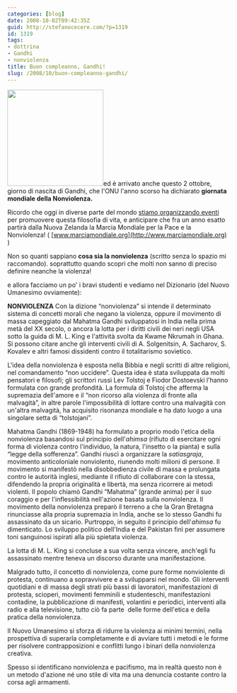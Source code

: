 ```yaml
---
categories: [blog]
date: 2008-10-02T09:42:35Z
guid: http://stefanocecere.com/?p=1319
id: 1319
tags:
- dottrina
- Gandhi
- nonviolenza
title: Buon compleanno, Gandhi!
slug: /2008/10/buon-compleanno-gandhi/
---
```


<img class="alignleft size-medium wp-image-1320" title="gandhi" src="http://stefanocecere.com/wp-content/uploads/sites/3/2008/10/gandhi.gif" alt="" width="217" height="217" />ed è arrivato anche questo 2 ottobre, giorno di nascita di Gandhi, che l'ONU l'anno scorso ha dichiarato **giornata mondiale della Nonviolenza.**

Ricordo che oggi in diverse parte del mondo [stiamo organizzando eventi](http://stefanocecere.com/2008/09/30/2-ottobre-giornata-internazionale-della-non-violenza/) per promuovere questa filosofia di vita, e anticipare che fra un anno esatto partirà dalla Nuova Zelanda la Marcia Mondiale per la Pace e la Nonviolenza! ( [www.marciamondiale.org](http://www.marciamondiale.org) )

Non so quanti sappiano **cosa sia la nonviolenza** (scritto senza lo spazio mi raccomando). soprattutto quando scopri che molti non sanno di preciso definire neanche la violenza!

e allora facciamo un po' i bravi studenti e vediamo nel Dizionario (del Nuovo Umanesimo ovviamente):

**NONVIOLENZA** Con la dizione “nonviolenza” si intende il determinato sistema di concetti morali che negano la violenza, oppure il movimento di massa capeggiato dal Mahatma Gandhi sviluppatosi in India nella prima metà del XX secolo, o ancora la lotta per i diritti civili dei neri negli USA sotto la guida di M. L. King e l'attività svolta da Kwame Nkrumah in Ghana. Si possono citare anche gli interventi civili di A. Solgenitsin, A. Sacharov, S. Kovalev e altri famosi dissidenti contro il totalitarismo sovietico.

L'idea della nonviolenza è esposta nella Bibbia e negli scritti di altre religioni, nel comandamento “non uccidere”. Questa idea è stata sviluppata da molti pensatori e filosofi; gli scrittori russi Lev Tolstoj e Fiodor Dostoevski l'hanno formulata con grande profondità. La formula di Tolstoj che afferma la supremazia dell'amore e il “non ricorso alla violenza di fronte alla malvagità”, in altre parole l'impossibilità di lottare contro una malvagità con un'altra malvagità, ha acquisito risonanza mondiale e ha dato luogo a una singolare setta di “tolstojani”.

Mahatma Gandhi (1869-1948) ha formulato a proprio modo l'etica della nonviolenza basandosi sul principio dell'_ahimsa_ (rifiuto di esercitare ogni forma di violenza contro l'individuo, la natura, l'insetto o la pianta) e sulla “legge della sofferenza”. Gandhi riuscì a organizzare la _satiasgraja_, movimento anticoloniale nonviolento, riunendo molti milioni di persone. Il movimento si manifestò nella disobbedienza civile di massa e prolungata contro le autorità inglesi, mediante il rifiuto di collaborare con la stessa, difendendo la propria originalità e libertà, ma senza ricorrere ai metodi violenti. Il popolo chiamò Gandhi “Mahatma” (grande anima) per il suo coraggio e per l'inflessibilità nell'azione basata sulla nonviolenza. Il movimento della nonviolenza preparò il terreno a che la Gran Bretagna rinunciasse alla propria supremazia in India, anche se lo stesso Gandhi fu assassinato da un sicario. Purtroppo, in seguito il principio dell'_ahimsa_ fu dimenticato. Lo sviluppo politico dell'India e del Pakistan finì per assumere toni sanguinosi ispirati alla più spietata violenza.

La lotta di M. L. King si concluse a sua volta senza vincere, anch'egli fu assassinato mentre teneva un discorso durante una manifestazione.

Malgrado tutto, il concetto di nonviolenza, come pure forme nonviolente di protesta, continuano a sopravvivere e a svilupparsi nel mondo. Gli interventi quotidiani e di massa degli strati più bassi di lavoratori, manifestazioni di protesta, scioperi, movimenti femminili e studenteschi, manifestazioni contadine, la pubblicazione di manifesti, volantini e periodici, interventi alla radio e alla televisione, tutto ciò fa parte  delle forme dell'etica e della pratica della nonviolenza.

Il Nuovo Umanesimo si sforza di ridurre la violenza ai minimi termini, nella prospettiva di superarla completamente e di avviare tutti i metodi e le forme per risolvere contrapposizioni e conflitti lungo i binari della nonviolenza creativa.

Spesso si identificano nonviolenza e pacifismo, ma in realtà questo non è un metodo d'azione né uno stile di vita ma una denuncia costante contro la corsa agli armamenti.